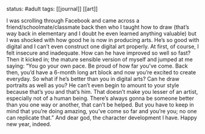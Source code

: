 status: #adult 
tags: [[journal]] [[art]] 

I was scrolling through Facebook and came across a friend/schoolmate/classmate back then who I taught how to draw (that’s way back in elementary and I doubt he even learned anything valuable) but I was shocked with how good he is now in producing arts. He’s so good with digital and I can’t even construct one digital art properly. At first, of course, I felt insecure and inadequate. How can he have improved so well so fast? Then it kicked in; the mature sensible version of myself and jumped at me saying: “You go your own pace. Be proud of how far you’ve come. Back then, you’d have a 6-month long art block and now you’re excited to create everyday. So what if he’s better than you in digital arts? Can he draw portraits as well as you? He can’t even begin to amount to your style because that’s you and that’s him. That doesn’t make you lesser of an artist, especially not of a human being. There’s always gonna be someone better than you one way or another, that can’t be helped. But you have to keep in mind that you’re doing amazing, you’ve come so far and you’re you; no one can replicate that.” And dear god, the character development I have. Happy new year, indeed.